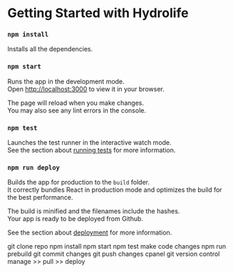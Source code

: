# Getting Started with Hydrolife
### `npm install`
Installs all the dependencies.

### `npm start`
Runs the app in the development mode.\
Open [http://localhost:3000](http://localhost:3000) to view it in your browser.

The page will reload when you make changes.\
You may also see any lint errors in the console.

### `npm test`
Launches the test runner in the interactive watch mode.\
See the section about [running tests](https://facebook.github.io/create-react-app/docs/running-tests) for more information.

### `npm run deploy`
Builds the app for production to the `build` folder.\
It correctly bundles React in production mode and optimizes the build for the best performance.

The build is minified and the filenames include the hashes.\
Your app is ready to be deployed from Github.

See the section about [deployment](https://blog.logrocket.com/8-ways-deploy-react-app-free/#github-pages) for more information.


git clone repo
npm install
npm start
npm test
make code changes
npm run prebuild
git commit changes
git push changes
cpanel git version control
manage >> pull >> deploy